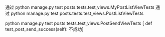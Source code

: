 通过 python manage.py test posts.tests.test_views.MyPostListViewTests
通过 python manage.py test posts.tests.test_views.PostListViewTests

python manage.py test posts.tests.test_views.PostSendViewTests
[ def test_post_send_success(self): 不成功]

